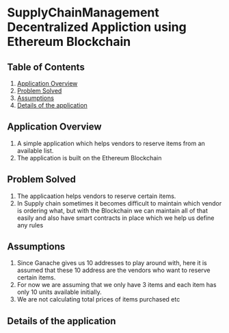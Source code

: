 # SupplyChainManagement Decentralized Appliction using Ethereum Blockchain

## Table of Contents
1. [Application Overview](#app_overview)
2. [Problem Solved](#problem_solved)
3. [Assumptions](#assumptions)
4. [Details of the application](#app_details)

<a name="app_overview"></a>
## Application Overview
1. A simple application which helps vendors to reserve items from an available list.
2. The application is built on the Ethereum Blockchain

<a name="problem_solved"></a>

## Problem Solved
1. The applicaation helps vendors to reserve certain items.
2. In Supply chain sometimes it becomes difficult to maintain which vendor is ordering what, but with the Blockchain we can maintain all of that easily and also have smart contracts in place which we help us define any rules

<a name="assumptions"></a>
## Assumptions
1. Since Ganache gives us 10 addresses to play around with, here it is assumed that these 10 address are the vendors who want to reserve certain items.
2. For now we are assuming that we only have 3 items and each item has only 10 units available initially.
3. We are not calculating total prices of items purchased etc

<a name="app_details"></a>
## Details of the application
